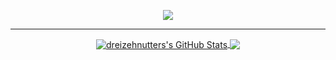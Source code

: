 <p align="center">
<a href="#">
  <img src="https://i.imgur.com/BmvT9fj.gif">
</a>
</p>

---

<p align="center">

<a href="https://github.com/dreizehnutters/dreizehnutters">
  <img align="center" src="https://github-readme-stats.vercel.app/api?username=dreizehnutters&show_icons=true&theme=merko&include_all_commits=true&hide=contribs&count_private=true&line_height=32" alt="dreizehnutters's GitHub Stats" />
</a>

<a href="https://github.com/dreizehnutters/dreizehnutters">
  <img align="center" src="https://github-readme-stats.vercel.app/api/top-langs/?username=dreizehnutters&hide=jupyter%20notebook&show_icons=true&theme=merko&langs_count=3&layout=default&hide_border=false" />
</a>

</p>
